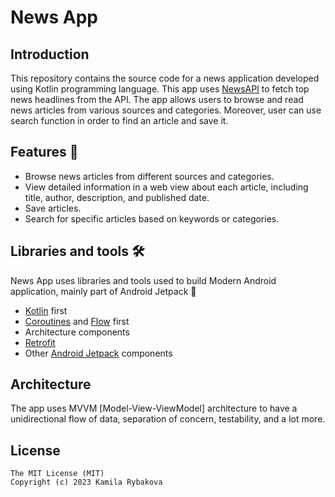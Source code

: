 # News App 
## Introduction
This repository contains the source code for a news application developed using Kotlin programming language. This app uses [NewsAPI](https://newsapi.org/) to fetch top news headlines from the API. 
The app allows users to browse and read news articles from various sources and categories. Moreover, user can use search function in order to find an article and save it. 

## Features 🎉
- Browse news articles from different sources and categories.
- View detailed information in a web view about each article, including title, author, description, and published date.
- Save articles.
- Search for specific articles based on keywords or categories.

## Libraries and tools 🛠

News App uses libraries and tools used to build Modern Android application, mainly part of Android Jetpack 🚀

- [Kotlin](https://kotlinlang.org/) first
- [Coroutines](https://kotlinlang.org/docs/reference/coroutines-overview.html) and [Flow](https://kotlinlang.org/docs/reference/coroutines/flow.html) first
- Architecture components
- [Retrofit](https://square.github.io/retrofit/)
- Other [Android Jetpack](https://developer.android.com/jetpack) components

## Architecture

The app uses MVVM [Model-View-ViewModel] architecture to have a unidirectional flow of data, separation of concern, testability, and a lot more.

## License

    The MIT License (MIT)
    Copyright (c) 2023 Kamila Rybakova
